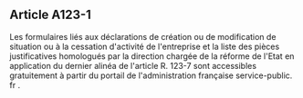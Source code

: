 Article A123-1
----
Les formulaires liés aux déclarations de création ou de modification de
situation ou à la cessation d'activité de l'entreprise et la liste des pièces
justificatives homologués par la direction chargée de la réforme de l'Etat en
application du dernier alinéa de l'article R. 123-7 sont accessibles
gratuitement à partir du portail de l'administration française service-public.
fr .
